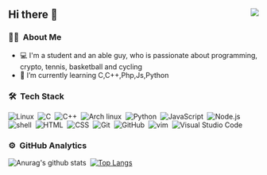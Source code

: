 ## Hi there 👋 <img align="right" src="https://komarev.com/ghpvc/?username=generall3&color=269077">
### 👨🏻‍ &nbsp;About Me
- 💻 I'm a student and an able guy, who is passionate about programming, crypto, tennis, basketball and cycling
- 🌱 I’m currently learning C,C++,Php,Js,Python 

### 🛠 &nbsp;Tech Stack
![Linux](https://img.shields.io/badge/Ubuntu-E95420?style=for-the-badge&logo=ubuntu&logoColor=white)&nbsp;
![C](https://img.shields.io/badge/C-00599C?style=for-the-badge&logo=c&logoColor=white)&nbsp;
![C++](https://img.shields.io/badge/C%2B%2B-00599C?style=for-the-badge&logo=c%2B%2B&logoColor=white)&nbsp;
![Arch linux](https://img.shields.io/badge/-Arch_Linux-141a20?style=flat&logo=arch-linux)&nbsp;
![Python](https://img.shields.io/badge/Python-3776AB?style=for-the-badge&logo=python&logoColor=white)&nbsp;
![JavaScript](https://img.shields.io/badge/JavaScript-F7DF1E?style=for-the-badge&logo=javascript&logoColor=black)&nbsp;
![Node.js](https://img.shields.io/badge/Node.js-43853D?style=for-the-badge&logo=node.js&logoColor=white)&nbsp;
![shell](https://img.shields.io/badge/-Shell_Script-141a20?style=flat&logo=shell)&nbsp;
![HTML](https://img.shields.io/badge/HTML-239120?style=for-the-badge&logo=html5&logoColor=white)&nbsp;
![CSS](https://img.shields.io/badge/CSS-239120?&style=for-the-badge&logo=css3&logoColor=white)&nbsp;
![Git](https://img.shields.io/badge/-Git-141a20?style=flat&logo=git)&nbsp;
![GitHub](https://img.shields.io/badge/-GitHub-141a20?style=flat&logo=github)&nbsp;
![vim](https://img.shields.io/badge/-Vim-141a20?style=flat&logo=vim)&nbsp;
![Visual Studio Code](https://img.shields.io/badge/-Visual%20Studio%20Code-141a20?style=flat&logo=visual-studio-code&logoColor=007ACC)&nbsp;


### ⚙️ &nbsp;GitHub Analytics
![Anurag's github stats](https://github-readme-stats.vercel.app/api?username=generall3&theme=gotham&show_icons=true)&nbsp; [![Top Langs](https://github-readme-stats.vercel.app/api/top-langs/?username=generall3&layout=compact&exclude_repo=Gictorbit.github.io&theme=gotham)](https://github.com/generall3/github-readme-stats)
